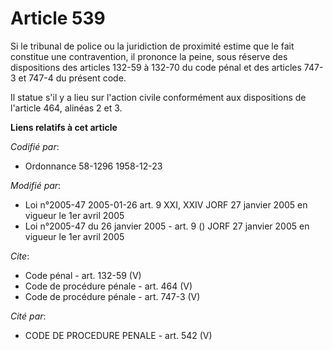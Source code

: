 # Article 539

Si le tribunal de police ou la juridiction de proximité estime que le fait constitue une contravention, il prononce la peine,
sous réserve des dispositions des articles 132-59 à 132-70 du code pénal et des articles 747-3 et 747-4 du présent code. 

Il statue s'il y a lieu sur l'action civile conformément aux dispositions de l'article 464, alinéas 2 et 3.

**Liens relatifs à cet article**

_Codifié par_:

  - Ordonnance 58-1296 1958-12-23

_Modifié par_:

  - Loi n°2005-47 2005-01-26 art. 9 XXI, XXIV JORF 27 janvier 2005 en vigueur le 1er avril 2005
  - Loi n°2005-47 du 26 janvier 2005 - art. 9 () JORF 27 janvier 2005 en vigueur le 1er avril 2005

_Cite_:

  - Code pénal - art. 132-59 (V)
  - Code de procédure pénale - art. 464 (V)
  - Code de procédure pénale - art. 747-3 (V)

_Cité par_:

  - CODE DE PROCEDURE PENALE - art. 542 (V)
